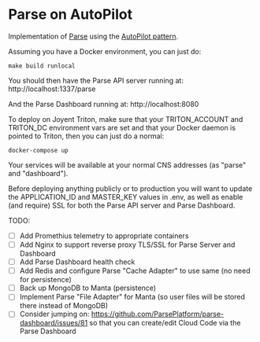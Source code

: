 # Parse on AutoPilot

Implementation of [Parse](http://parse.com/) using the [AutoPilot pattern](https://www.joyent.com/blog/app-centric-micro-orchestration).

Assuming you have a Docker environment, you can just do:

    make build runlocal

You should then have the Parse API server running at: http://localhost:1337/parse

And the Parse Dashboard running at:  http://localhost:8080

To deploy on Joyent Triton, make sure that your TRITON_ACCOUNT and TRITON_DC environment vars are set and that your Docker daemon is pointed to Triton, then you can just do a normal:

    docker-compose up

Your services will be available at your normal CNS addresses (as "parse" and "dashboard").

Before deploying anything publicly or to production you will want to update the APPLICATION_ID and MASTER_KEY values in .env, as well as enable (and require) SSL for both the Parse API server and Parse Dashboard.

TODO:

- [ ] Add Promethius telemetry to appropriate containers
- [ ] Add Nginx to support reverse proxy TLS/SSL for Parse Server and Dashboard 
- [ ] Add Parse Dashboard health check
- [ ] Add Redis and configure Parse "Cache Adapter" to use same (no need for persistence)
- [ ] Back up MongoDB to Manta (persistence)
- [ ] Implement Parse "File Adapter" for Manta (so user files will be stored there instead of MongoDB)
- [ ] Consider jumping on: https://github.com/ParsePlatform/parse-dashboard/issues/81 so that you can create/edit Cloud Code via the Parse Dashboard
